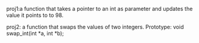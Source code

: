 proj1:a function that takes a pointer to an int as parameter and updates the value it points to to 98.

proj2: a function that swaps the values of two integers.
Prototype: void swap_int(int *a, int *b);
